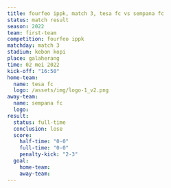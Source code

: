 ```yaml
---
title: fourfeo ippk, match 3, tesa fc vs sempana fc
status: match result
season: 2022
team: first-team
competition: fourfeo ippk
matchday: match 3
stadium: kebon kopi
place: galaherang
time: 02 mei 2022
kick-off: "16:50"
home-team:
  name: tesa fc
  logo: /assets/img/logo-1_v2.png
away-team:
  name: sempana fc
  logo: 
result:
  status: full-time
  conclusion: lose
  score:
    half-time: "0-0"
    full-time: "0-0"
    penalty-kick: "2-3"
  goal:
    home-team:
    away-team:
---
```


